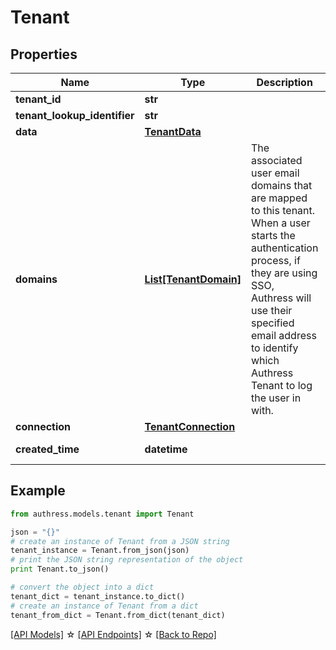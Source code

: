 # Tenant


## Properties
Name | Type | Description | Notes
------------ | ------------- | ------------- | -------------
**tenant_id** | **str** |  | [optional] 
**tenant_lookup_identifier** | **str** |  | [optional] 
**data** | [**TenantData**](TenantData.md) |  | [optional] 
**domains** | [**List[TenantDomain]**](TenantDomain.md) | The associated user email domains that are mapped to this tenant. When a user starts the authentication process, if they are using SSO, Authress will use their specified email address to identify which Authress Tenant to log the user in with. | [optional] 
**connection** | [**TenantConnection**](TenantConnection.md) |  | [optional] 
**created_time** | **datetime** |  | [optional] [readonly] 

## Example

```python
from authress.models.tenant import Tenant

json = "{}"
# create an instance of Tenant from a JSON string
tenant_instance = Tenant.from_json(json)
# print the JSON string representation of the object
print Tenant.to_json()

# convert the object into a dict
tenant_dict = tenant_instance.to_dict()
# create an instance of Tenant from a dict
tenant_from_dict = Tenant.from_dict(tenant_dict)
```
[[API Models]](./README.md#documentation-for-models) ☆ [[API Endpoints]](./README.md#documentation-for-api-endpoints) ☆ [[Back to Repo]](../README.md)


